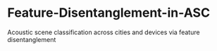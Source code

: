# Feature-Disentanglement-in-ASC
Acoustic scene classification across cities and devices via feature disentanglement
